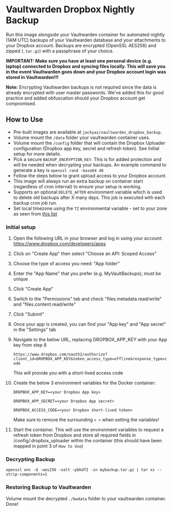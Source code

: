 # Vaultwarden Dropbox Nightly Backup
Run this image alongside your Vaultwarden container for automated nightly (1AM UTC) backups of your Vaultwarden database and your attachments to your Dropbox account. Backups are encrypted (OpenSSL AES256) and zipped (`.tar.gz`) with a passphrase of your choice.

**IMPORTANT: Make sure you have at least one personal device (e.g. laptop) connected to Dropbox and syncing files locally. This will save you in the event Vaultwarden goes down and your Dropbox account login was stored in Vaultwarden!!!**

**Note:** Encrypting Vaultwarden backups is not required since the data is already encrypted with user master passwords. We've added this for good practice and added obfuscation should your Dropbox account get compromised.

## How to Use
- Pre-built images are available at `jackyaz/vaultwarden_dropbox_backup`.
- Volume mount the `/data` folder your vaultwarden container uses.
- Volume mount the `/config` folder that will contain the Dropbox Uploader configuration (Dropbox app key, secret and refresh token). See Initial setup for more details.
- Pick a secure `BACKUP_ENCRYPTION_KEY`. This is for added protection and will be needed when decrypting your backups. An example command to generate a key is `openssl rand -base64 48`
- Follow the steps below to grant upload access to your Dropbox account.
- This image will always run an extra backup on container start (regardless of cron interval) to ensure your setup is working.
- Supports an optional `DELETE_AFTER` environment variable which is used to delete old backups after X many days. This job is executed with each backup cron job run.
- Set local timezone using the `TZ` environmental variable - set to your zone as seen from [this list](https://manpages.ubuntu.com/manpages/bionic/man3/DateTime::TimeZone::Catalog.3pm.html)

### Initial setup
1. Open the following URL in your browser and log in using your account: https://www.dropbox.com/developers/apps
2. Click on "Create App" then select "Choose an API: Scoped Access"
3. Choose the type of access you need: "App folder"
4. Enter the "App Name" that you prefer (e.g. MyVaultBackups); must be unique
5. Click "Create App"
6. Switch to the "Permissions" tab and check "files.metadata.read/write" and "files.content.read/write"
7. Click "Submit"
8. Once your app is created, you can find your "App key" and "App secret" in the "Settings" tab
9. Navigate to the below URL, replacing DROPBOX_APP_KEY with your App key from step 8
   
   `https://www.dropbox.com/oauth2/authorize?client_id=DROPBOX_APP_KEY&token_access_type=offline&response_type=code`
   
   This will provide you with a short-lived access code
10. Create the below 3 environment variables for the Docker container:

    `DROPBOX_APP_KEY=<your Dropbox App key>`

    `DROPBOX_APP_SECRET=<your Dropbox App secret>`

    `DROPBOX_ACCESS_CODE=<your Dropbox short-lived token>`

    Make sure to remove the surrounding `< >` when setting the variables!
11. Start the container. This will use the environment variables to request a refresh token from Dropbox and store all required fields in /config/.dropbox_uploader within the container (this should have been mapped in point 3 of `How to Use`)

### Decrypting Backup
`openssl enc -d -aes256 -salt -pbkdf2 -in mybackup.tar.gz | tar xz --strip-components=1`

### Restoring Backup to Vaultwarden
Volume mount the decrypted `./bwdata` folder to your vaultwarden container. Done!
